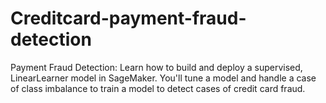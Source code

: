 # Creditcard-payment-fraud-detection


Payment Fraud Detection: Learn how to build and deploy a supervised, LinearLearner model in SageMaker. You'll tune a model and handle a case of class imbalance to train a model to detect cases of credit card fraud.
